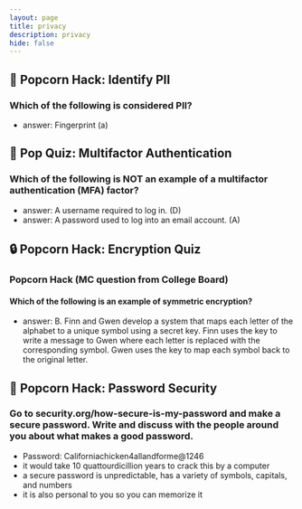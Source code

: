 ```yaml
---
layout: page
title: privacy
description: privacy
hide: false
---
```

## 🎯 Popcorn Hack: Identify PII
### Which of the following is considered PII?

* answer: Fingerprint (a)

## 🎯 Pop Quiz: Multifactor Authentication
### Which of the following is NOT an example of a multifactor authentication (MFA) factor?

* answer: A username required to log in. (D)
* answer: A password used to log into an email account. (A)

## 🔒 Popcorn Hack: Encryption Quiz
### Popcorn Hack (MC question from College Board)
#### Which of the following is an example of symmetric encryption?

* answer: B. Finn and Gwen develop a system that maps each letter of the alphabet to a unique symbol using a secret key. Finn uses the key to write a message to Gwen where each letter is replaced with the corresponding symbol. Gwen uses the key to map each symbol back to the original letter.

## 🔑 Popcorn Hack: Password Security
### Go to security.org/how-secure-is-my-password and make a secure password. Write and discuss with the people around you about what makes a good password.

* Password: Californiachicken4allandforme@1246
* it would take 10 quattourdicillion years to crack this by a computer
* a secure password is unpredictable, has a variety of symbols, capitals, and numbers
* it is also personal to you so you can memorize it